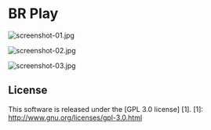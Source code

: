 BR Play
======================

![screenshot-01.jpg](https://github.com/olavopeixoto/plugin.video.brplay/raw/master/resources/screenshots/screenshot-01.jpg)

![screenshot-02.jpg](https://github.com/olavopeixoto/plugin.video.brplay/raw/master/resources/screenshots/screenshot-02.jpg)

![screenshot-03.jpg](https://github.com/olavopeixoto/plugin.video.brplay/raw/master/resources/screenshots/screenshot-03.jpg)

License
-------
This software is released under the [GPL 3.0 license] [1].
[1]: http://www.gnu.org/licenses/gpl-3.0.html
